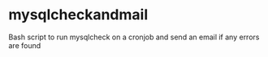 mysqlcheckandmail
=================

Bash script to run mysqlcheck on a cronjob and send an email if any errors are found